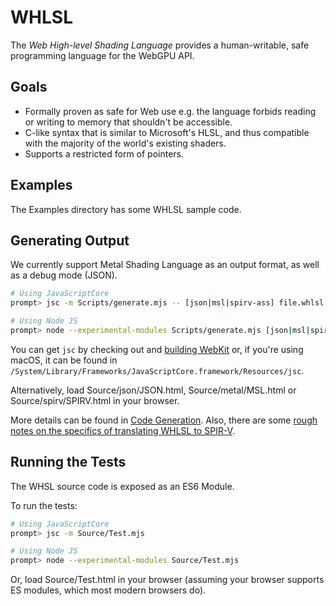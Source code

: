 # WHLSL

The *Web High-level Shading Language* provides a human-writable, safe programming language
for the WebGPU API.

## Goals

- Formally proven as safe for Web use e.g. the language forbids reading or writing to memory that shouldn't be accessible.
- C-like syntax that is similar to Microsoft's HLSL, and thus compatible with the majority of the world's existing shaders.
- Supports a restricted form of pointers.

## Examples

The Examples directory has some WHLSL sample code.

## Generating Output

We currently support Metal Shading Language as an output format, as well as a debug mode (JSON).

```bash
# Using JavaScriptCore
prompt> jsc -m Scripts/generate.mjs -- [json|msl|spirv-ass] file.whlsl

# Using Node JS
prompt> node --experimental-modules Scripts/generate.mjs [json|msl|spirv-ass] file.whlsl
```

You can get `jsc` by checking out and [building WebKit](https://webkit.org/getting-the-code/)
or, if you're using macOS, it can be found in `/System/Library/Frameworks/JavaScriptCore.framework/Resources/jsc`.

Alternatively, load Source/json/JSON.html, Source/metal/MSL.html or Source/spirv/SPIRV.html in your browser.

More details can be found in [Code Generation](CodeGeneration.md). Also, there are some [rough notes
on the specifics of translating WHLSL to SPIR-V](CodeGeneration-SPIRV.md).

## Running the Tests

The WHSL source code is exposed as an ES6 Module.

To run the tests:

```bash
# Using JavaScriptCore
prompt> jsc -m Source/Test.mjs

# Using Node JS
prompt> node --experimental-modules Source/Test.mjs
```

Or, load Source/Test.html in your browser (assuming your browser supports ES modules, which most modern browsers do).
